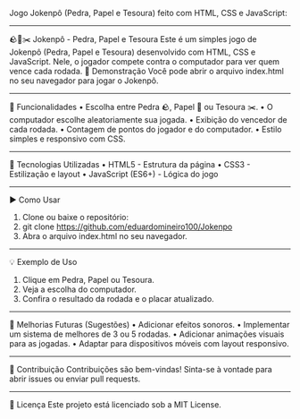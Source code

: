 Jogo Jokenpô (Pedra, Papel e Tesoura) feito com HTML, CSS e JavaScript:
________________________________________
🪨📄✂️ Jokenpô - Pedra, Papel e Tesoura
Este é um simples jogo de Jokenpô (Pedra, Papel e Tesoura) desenvolvido com HTML, CSS e JavaScript. Nele, o jogador compete contra o computador para ver quem vence cada rodada.
🚀 Demonstração
Você pode abrir o arquivo index.html no seu navegador para jogar o Jokenpô.
________________________________________
📝 Funcionalidades
•	Escolha entre Pedra 🪨, Papel 📄 ou Tesoura ✂️.
•	O computador escolhe aleatoriamente sua jogada.
•	Exibição do vencedor de cada rodada.
•	Contagem de pontos do jogador e do computador.
•	Estilo simples e responsivo com CSS.
________________________________________
📂 Tecnologias Utilizadas
•	HTML5 - Estrutura da página
•	CSS3 - Estilização e layout
•	JavaScript (ES6+) - Lógica do jogo
________________________________________
▶️ Como Usar
1.	Clone ou baixe o repositório:
2.	git clone https://github.com/eduardomineiro100/Jokenpo
3.	Abra o arquivo index.html no seu navegador.
________________________________________
💡 Exemplo de Uso
1.	Clique em Pedra, Papel ou Tesoura.
2.	Veja a escolha do computador.
3.	Confira o resultado da rodada e o placar atualizado.
________________________________________
📌 Melhorias Futuras (Sugestões)
•	Adicionar efeitos sonoros.
•	Implementar um sistema de melhores de 3 ou 5 rodadas.
•	Adicionar animações visuais para as jogadas.
•	Adaptar para dispositivos móveis com layout responsivo.
________________________________________
🤝 Contribuição
Contribuições são bem-vindas! Sinta-se à vontade para abrir issues ou enviar pull requests.
________________________________________
📄 Licença
Este projeto está licenciado sob a MIT License.

